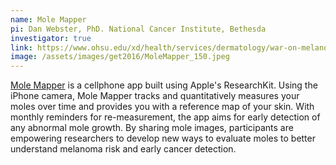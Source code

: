 ```yaml
---
name: Mole Mapper
pi: Dan Webster, PhD. National Cancer Institute, Bethesda
investigator: true
link: https://www.ohsu.edu/xd/health/services/dermatology/war-on-melanoma/mole-mapper.cfm
image: /assets/images/get2016/MoleMapper_150.jpeg
---
```


[Mole Mapper](https://www.ohsu.edu/xd/health/services/dermatology/war-on-melanoma/mole-mapper.cfm) is a cellphone app built using Apple's ResearchKit. Using the iPhone camera, Mole Mapper tracks and quantitatively measures your moles over time and provides you with a reference map of your skin. With monthly reminders for re-measurement, the app aims for early detection of any abnormal mole growth. By sharing mole images, participants are empowering researchers to develop new ways to evaluate moles to better understand melanoma risk and early cancer detection.
